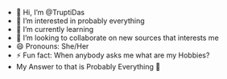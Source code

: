- 👋 Hi, I’m @TruptiDas
- 👀 I’m interested in probably everything
- 🌱 I’m currently learning 
- 💞️ I’m looking to collaborate on new sources that interests me
- 😄 Pronouns: She/Her
- ⚡ Fun fact: When anybody asks me what  are my Hobbies?
- My Answer to that is  Probably Everything 🫠

<!---
TruptiDas/TruptiDas is a ✨ special ✨ repository because its `README.md` (this file) appears on your GitHub profile.
You can click the Preview link to take a look at your changes.
--->
